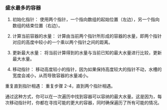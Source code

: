 ### 盛水最多的容器

1. 初始化指针： 使用两个指针，一个指向数组的起始位置（左边），另一个指向数组的结束位置（右边）。

2. 计算当前容器的水量： 计算由当前两个指针所形成的容器的水量，即两个指针对应的高度中较小的一个乘以两个指针之间的距离。

3. 更新最大水量： 将当前计算得到的水量与当前已知的最大水量进行比较，更新最大水量。

4. 移动指针： 移动高度较小的指针，因为如果保持高度较大的指针不动，水槽的宽度会减小，从而导致容器的水量减小。

重复直到指针相遇： 重复步骤 2-4，直到两个指针相遇。

通过这种方式，你可以在一次遍历中找到容器可以容纳的最大水量。这是因为，每次移动指针时，你都在寻找可能的更大的容器，同时确保遍历了所有可能的情况。

